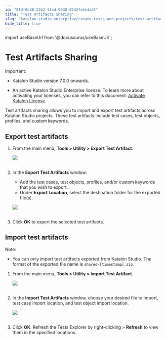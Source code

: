 ```yaml
---
id: "8f3f0b30-22b2-11ed-9930-0242fe3e4a3f"
title: "Test Artifacts Sharing"
slug: "katalon-studio-enterprise/create-tests-and-projects/test-artifacts-sharing"
hide_title: true
---
```

import useBaseUrl from '@docusaurus/useBaseUrl';


# <a id="id" class="anchor_top_offset"/><a id="ariaid-title1" class="anchor_top_offset"/>Test Artifacts Sharing

<div xmlns="http://www.w3.org/1999/xhtml" className="note important note_important"><span className="note__title">Important:</span> <ul className="ul"><li className="li"><p className="p">Katalon Studio version 7.0.0 onwards.</p></li><li className="li"><p className="p">An active Katalon Studio Enterprise license. To
        learn more about activating your licenses, you can refer to this
        document: <a className="xref" href="/docs/legacy/products-and-licenses/katalon-studio-enterprise-and-runtime-engine-licenses/activate-katalon-license#id_2">Activate
          Katalon License</a>.</p></li></ul>
</div>
<p xmlns="http://www.w3.org/1999/xhtml" className="p">Test artifacts sharing allows you to import and export test   artifacts across Katalon Studio projects. These test artifacts   include test cases, test objects, profiles, and custom   keywords.</p> 
    

## <a id="id_1" class="anchor_top_offset"/>Export test artifacts

    
      
<ol xmlns="http://www.w3.org/1999/xhtml" className="ol">   <li className="li">     <p className="p">From the main menu, <strong className="ph b">Tools &gt; Utility &gt; Export Test         Artifact</strong>.</p>     <p className="p">       <img className="image" height={150} src={useBaseUrl("https://github.com/katalon-studio/docs-images/raw/master/katalon-studio/docs/import-export-test-artifact/Export-test-artifact.png")} width={528} /><br /><br />     </p>   </li>   <li className="li">     <p className="p">In the <strong className="ph b">Export Test Artifacts</strong> window:</p>     <ul className="ul">       <li className="li">Add the test cases, test objects, profiles, and/or custom         keywords that you wish to export.</li>       <li className="li">Under <strong className="ph b">Export Location</strong>, select the destination         folder for the exported file(s).</li>     </ul>     <p className="p">       <img className="image" height={797} src={useBaseUrl("https://github.com/katalon-studio/docs-images/raw/master/katalon-studio/docs/import-export-test-artifact/export-test-artifacts.png")} width={497} /><br /><br />     </p>   </li>   <li className="li">     <p className="p">Click <strong className="ph b">OK</strong> to export the selected test       artifacts.</p>   </li> </ol> 
    
  

## <a id="id_2" class="anchor_top_offset"/>Import test artifacts

<div xmlns="http://www.w3.org/1999/xhtml" className="note note note_note"><span className="note__title">Note:</span> 
  <p className="p" /><div className="p"><ul className="ul"><li className="li"><p className="p">You can only import test artifacts exported from Katalon Studio.
          The format of the exported file name is
          <code className="ph codeph">shared-[timestamp].zip</code>.</p></li></ul></div>
</div>
<ol xmlns="http://www.w3.org/1999/xhtml" className="ol"><li className="li">     <p className="p">From the main menu, <strong className="ph b">Tools &gt; Utility &gt; Import Test         Artifact</strong>.</p>     <p className="p">       <img className="image" height={153} src={useBaseUrl("https://github.com/katalon-studio/docs-images/raw/master/katalon-studio/docs/import-export-test-artifact/Import-test-artifacts.png")} width={521} /><br /><br />     </p>   </li><li className="li">     <p className="p">In the <strong className="ph b">Import Test Artifacts</strong> window, choose       your desired file to import, test case import location, and test       object import location.</p>     <p className="p">       <img className="image" height={171} src={useBaseUrl("https://github.com/katalon-studio/docs-images/raw/master/katalon-studio/docs/import-export-test-artifact/import-test-artifact.png")} width={496} /><br /><br />     </p>   </li><li className="li">     <p className="p">Click <strong className="ph b">OK</strong>. Refresh the <span className="ph uicontrol">Tests Explorer</span> by       right-clicking &gt; <strong className="ph b">Refresh</strong> to view them in the       specified locations.</p>   </li></ol> 
